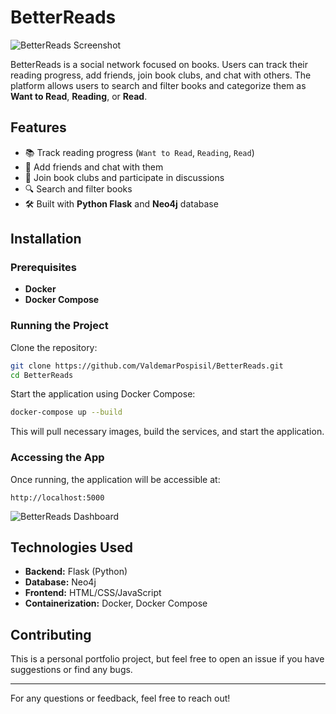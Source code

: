 # BetterReads

![BetterReads Screenshot](images/screenshot1.png)

BetterReads is a social network focused on books. Users can track their reading progress, add friends, join book clubs, and chat with others. The platform allows users to search and filter books and categorize them as **Want to Read**, **Reading**, or **Read**.

## Features

- 📚 Track reading progress (`Want to Read`, `Reading`, `Read`)
- 👫 Add friends and chat with them
- 📖 Join book clubs and participate in discussions
- 🔍 Search and filter books
- 🛠 Built with **Python Flask** and **Neo4j** database

## Installation

### Prerequisites

- **Docker**
- **Docker Compose**

### Running the Project

Clone the repository:

```bash
git clone https://github.com/ValdemarPospisil/BetterReads.git
cd BetterReads
```

Start the application using Docker Compose:

```bash
docker-compose up --build
```

This will pull necessary images, build the services, and start the application.

### Accessing the App

Once running, the application will be accessible at:

```
http://localhost:5000
```

![BetterReads Dashboard](images/screenshot2.png)

## Technologies Used

- **Backend:** Flask (Python)
- **Database:** Neo4j
- **Frontend:** HTML/CSS/JavaScript
- **Containerization:** Docker, Docker Compose

## Contributing

This is a personal portfolio project, but feel free to open an issue if you have suggestions or find any bugs.


---

For any questions or feedback, feel free to reach out!

